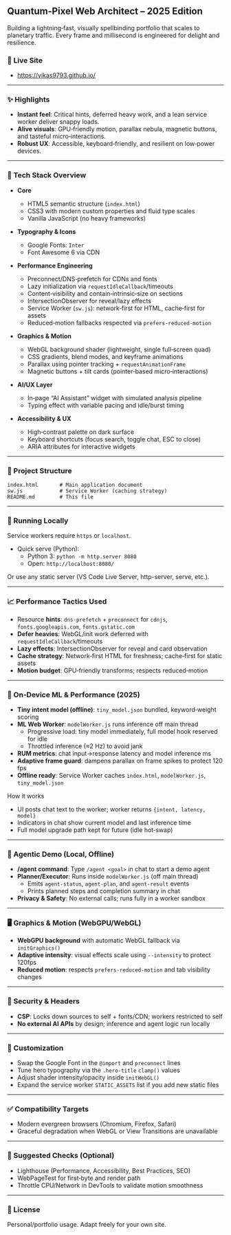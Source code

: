 ## Quantum‑Pixel Web Architect – 2025 Edition

Building a lightning‑fast, visually spellbinding portfolio that scales to planetary traffic. Every frame and millisecond is engineered for delight and resilience.

### 🔗 Live Site
- https://vikas9793.github.io/

---

### ✨ Highlights
- **Instant feel**: Critical hints, deferred heavy work, and a lean service worker deliver snappy loads.
- **Alive visuals**: GPU‑friendly motion, parallax nebula, magnetic buttons, and tasteful micro‑interactions.
- **Robust UX**: Accessible, keyboard‑friendly, and resilient on low‑power devices.

---

### 🧱 Tech Stack Overview

- **Core**
  - HTML5 semantic structure (`index.html`)
  - CSS3 with modern custom properties and fluid type scales
  - Vanilla JavaScript (no heavy frameworks)

- **Typography & Icons**
  - Google Fonts: `Inter`
  - Font Awesome 6 via CDN

- **Performance Engineering**
  - Preconnect/DNS‑prefetch for CDNs and fonts
  - Lazy initialization via `requestIdleCallback`/timeouts
  - Content‑visibility and contain‑intrinsic‑size on sections
  - IntersectionObserver for reveal/lazy effects
  - Service Worker (`sw.js`): network‑first for HTML, cache‑first for assets
  - Reduced‑motion fallbacks respected via `prefers-reduced-motion`

- **Graphics & Motion**
  - WebGL background shader (lightweight, single full‑screen quad)
  - CSS gradients, blend modes, and keyframe animations
  - Parallax using pointer tracking + `requestAnimationFrame`
  - Magnetic buttons + tilt cards (pointer‑based micro‑interactions)

- **AI/UX Layer**
  - In‑page “AI Assistant” widget with simulated analysis pipeline
  - Typing effect with variable pacing and idle/burst timing

- **Accessibility & UX**
  - High‑contrast palette on dark surface
  - Keyboard shortcuts (focus search, toggle chat, ESC to close)
  - ARIA attributes for interactive widgets

---

### 📁 Project Structure

```
index.html       # Main application document
sw.js            # Service Worker (caching strategy)
README.md        # This file
```

---

### 🚀 Running Locally

Service workers require `https` or `localhost`.

- Quick serve (Python):
  - Python 3: `python -m http.server 8080`
  - Open: `http://localhost:8080/`

Or use any static server (VS Code Live Server, http-server, serve, etc.).

---

### 📈 Performance Tactics Used

- Resource **hints**: `dns-prefetch` + `preconnect` for `cdnjs`, `fonts.googleapis.com`, `fonts.gstatic.com`
- **Defer heavies**: WebGL/init work deferred with `requestIdleCallback`/timeouts
- **Lazy effects**: IntersectionObserver for reveal and card observation
- **Cache strategy**: Network‑first HTML for freshness; cache‑first for static assets
- **Motion budget**: GPU‑friendly transforms; respects reduced‑motion

---

### 🧠 On‑Device ML & Performance (2025)

- **Tiny intent model (offline)**: `tiny_model.json` bundled, keyword‑weight scoring
- **ML Web Worker**: `modelWorker.js` runs inference off main thread
  - Progressive load: tiny model immediately, full model hook reserved for idle
  - Throttled inference (≈2 Hz) to avoid jank
- **RUM metrics**: chat input→response latency and model inference ms
- **Adaptive frame guard**: dampens parallax on frame spikes to protect 120 fps
- **Offline ready**: Service Worker caches `index.html`, `modelWorker.js`, `tiny_model.json`

How it works
- UI posts chat text to the worker; worker returns `{intent, latency, model}`
- Indicators in chat show current model and last inference time
- Full model upgrade path kept for future (idle hot‑swap)

---

### 🤖 Agentic Demo (Local, Offline)

- **/agent command**: Type `/agent <goal>` in chat to start a demo agent
- **Planner/Executor**: Runs inside `modelWorker.js` (off main thread)
  - Emits `agent-status`, `agent-plan`, and `agent-result` events
  - Prints planned steps and completion summary in chat
- **Privacy & Safety**: No external calls; runs fully in a worker sandbox

---

### 🖥️ Graphics & Motion (WebGPU/WebGL)

- **WebGPU background** with automatic WebGL fallback via `initGraphics()`
- **Adaptive intensity**: visual effects scale using `--intensity` to protect 120fps
- **Reduced motion**: respects `prefers-reduced-motion` and tab visibility changes

---

### 🔐 Security & Headers

- **CSP**: Locks down sources to self + fonts/CDN; workers restricted to self
- **No external AI APIs** by design; inference and agent logic run locally

---

### 🔧 Customization

- Swap the Google Font in the `@import` and `preconnect` lines
- Tune hero typography via the `.hero-title` `clamp()` values
- Adjust shader intensity/opacity inside `initWebGL()`
- Expand the service worker `STATIC_ASSETS` list if you add new static files

---

### ✅ Compatibility Targets

- Modern evergreen browsers (Chromium, Firefox, Safari)
- Graceful degradation when WebGL or View Transitions are unavailable

---

### 🧪 Suggested Checks (Optional)

- Lighthouse (Performance, Accessibility, Best Practices, SEO)
- WebPageTest for first‑byte and render path
- Throttle CPU/Network in DevTools to validate motion smoothness

---

### 📜 License

Personal/portfolio usage. Adapt freely for your own site.


